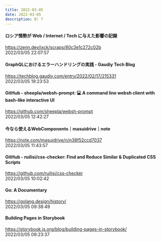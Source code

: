 ```yaml
---
title: 2022-03-05
date: 2022-03-05
description: B! 7
---
```


#### ロシア情勢が Web / Internet / Tech に与えた影響の記録
https://zenn.dev/jxck/scraps/80c3e1c272c02b<br>
2022/03/05 22:07:57<br>


#### GraphQLにおけるエラーハンドリングの実践 - Gaudiy Tech Blog
https://techblog.gaudiy.com/entry/2022/02/17/215331<br>
2022/03/05 19:23:53<br>


#### GitHub - sheepla/websh-prompt: 💻 A command line websh client with bash-like interactive UI
https://github.com/sheepla/websh-prompt<br>
2022/03/05 12:42:27<br>


#### 今なら使えるWebComponents｜masuidrive｜note
https://note.com/masuidrive/n/n38f52ccd7037<br>
2022/03/05 11:43:57<br>


#### GitHub - ruilisi/css-checker: Find and Reduce Similar & Duplicated CSS Scripts
https://github.com/ruilisi/css-checker<br>
2022/03/05 10:02:42<br>


#### Go: A Documentary
https://golang.design/history/<br>
2022/03/05 09:38:49<br>


#### Building Pages in Storybook
https://storybook.js.org/blog/building-pages-in-storybook/<br>
2022/03/05 09:23:37<br>


